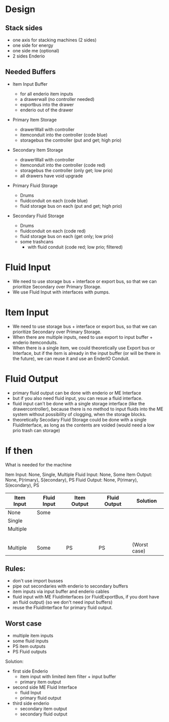 # Design

## Stack sides

- one axis for stacking machines (2 sides)
- one side for energy
- one side me (optional)
- 2 sides Enderio

## Needed Buffers

- Item Input Buffer 
    - for all enderio item inputs
    - a drawerwall (no controller needed)
    - exportbus into the drawer
    - enderio out of the drawer

- Primary Item Storage
    - drawerWall with controller
    - itemconduit into the controller (code blue)
    - storagebus the controller (put and get; high prio)

- Secondary Item Storage
    - drawerWall with controller
    - itemconduit into the controller (code red)
    - storagebus the controller (only get; low prio)
    - all drawers have void upgrade

- Primary Fluid Storage
    - Drums
    - fluidconduit on each (code blue)
    - fluid storage bus on each (put and get; high prio)

- Secondary Fluid Storage
    - Drums
    - fluidconduit on each (code red)
    - fluid storage bus on each (get only; low prio)
    - some trashcans 
        - with fluid conduit (code red; low prio; filtered)

# Fluid Input

- We need to use storage bus + interface or export bus, so that we can prioritize Secondary over Primary Storage.
- We use Fluid Input with interfaces with pumps.


# Item Input

- We need to use storage bus + interface or export bus, so that we can prioritize Secondary over Primary Storage.
- When there are multiple inputs, need to use export to input buffer + enderio itemconduits.
- When there is a single item, we could theoretically use Export bus or Interface, but if the item is already in the input buffer (or will be there in the future), we can reuse it and use an EnderIO Conduit.

# Fluid Output

- primary fluid output can be done with enderio or ME Interface
- but if you also need fluid input, you can resue a fluid interface.
- fluid input can't be done with a single storage interface (like the drawercontroller), because there is no method to input fluids into the ME system without possibility of clogging, when the storage blocks.
- theoretically Secodary Fluid Storage could be done with a single FluidInterface, as long as the contents are voided (would need a low prio trash can storage)

# If then

What is needed for the machine

Item Input: None, Single, Multiple
Fluid Input: None, Some
Item Output: None, P(rimary), S(econdary), PS
Fluid Output: None, P(rimary), S(econdary), PS


| Item Input | Fluid Input | Item Output | Fluid Output | Solution     |
|------------|-------------|-------------|--------------|--------------|
| None       | Some        |             |              |              |
| Single     |             |             |              |              |
| Multiple   |             |             |              |              |
|            |             |             |              |              |
|            |             |             |              |              |
|            |             |             |              |              |
|            |             |             |              |              |
| Multiple   | Some        | PS          | PS           | (Worst case) |



## Rules:

- don't use import busses
- pipe out secondaries with enderio to secondary buffers
- item inputs via input buffer and enderio cables
- fluid input with ME FluidInterfaces (or FluidExportBus, if you dont have an fluid output) (so we don't need input buffers)
- reuse the FluidInterface for primary fluid output.

## Worst case

- multiple item inputs
- some fluid inputs
- PS item outputs
- PS Fluid outputs

Solution:
- first side Enderio
    - item input with limited item filter + input buffer
    - primary item output
- second side ME Fluid Interface
    - fluid Input
    - primary fluid output
- third side enderio
    - secondary item output
    - secondary fluid output

